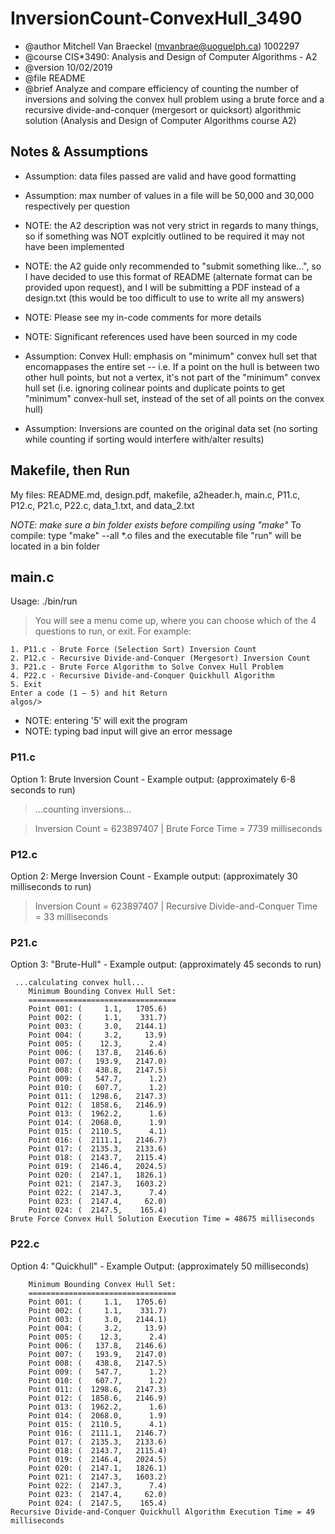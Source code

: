 # InversionCount-ConvexHull_3490

 * @author Mitchell Van Braeckel (mvanbrae@uoguelph.ca) 1002297
 * @course CIS*3490: Analysis and Design of Computer Algorithms - A2
 * @version 10/02/2019
 * @file README
 * @brief Analyze and compare efficiency of counting the number of inversions and solving the convex hull problem using a brute force and a recursive divide-and-conquer (mergesort or quicksort) algorithmic solution (Analysis and Design of Computer Algorithms course A2)

## Notes & Assumptions

* Assumption: data files passed are valid and have good formatting
* Assumption: max number of values in a file will be 50,000 and 30,000 respectively per question
* NOTE: the A2 description was not very strict in regards to many things, so if something was NOT explcitly outlined to be required it may not have been implemented
* NOTE: the A2 guide only recommended to "submit something like...", so I have decided to use this format of README (alternate format can be provided upon request), and I will be submitting a PDF instead of a design.txt (this would be too difficult to use to write all my answers)
* NOTE: Please see my in-code comments for more details
* NOTE: Significant references used have been sourced in my code

* Assumption: Convex Hull: emphasis on "minimum" convex hull set that encomappases the entire set -- i.e. If a point on the hull is between two other hull points, but not a vertex, it's not part of the "minimum" convex hull set (i.e. ignoring colinear points and duplicate points to get "minimum" convex-hull set, instead of the set of all points on the convex hull)
* Assumption: Inversions are counted on the original data set (no sorting while counting if sorting would interfere with/alter results)

## Makefile, then Run

My files: README.md, design.pdf, makefile, a2header.h, main.c, P11.c, P12.c, P21.c, P22.c, data_1.txt, and data_2.txt

_NOTE: make sure a bin folder exists before compiling using "make"_
To compile: type "make" --all *.o files and the executable file "run" will be located in a bin folder

## main.c

Usage: ./bin/run

> You will see a menu come up, where you can choose which of the 4 questions to run, or exit. For example:

```
1. P11.c - Brute Force (Selection Sort) Inversion Count
2. P12.c - Recursive Divide-and-Conquer (Mergesort) Inversion Count
3. P21.c - Brute Force Algorithm to Solve Convex Hull Problem
4. P22.c - Recursive Divide-and-Conquer Quickhull Algorithm
5. Exit
Enter a code (1 – 5) and hit Return
algos/> 
```
* NOTE: entering '5' will exit the program
* NOTE: typing bad input will give an error message

### P11.c

Option 1: Brute Inversion Count - Example output: (approximately 6-8 seconds to run)

> ...counting inversions...

> Inversion Count = 623897407 | Brute Force Time = 7739 milliseconds

### P12.c

Option 2: Merge Inversion Count - Example output: (approximately 30 milliseconds to run)

> Inversion Count = 623897407 | Recursive Divide-and-Conquer Time = 33 milliseconds

### P21.c

Option 3: "Brute-Hull" - Example output: (approximately 45 seconds to run)
```
 ...calculating convex hull...
 	Minimum Bounding Convex Hull Set:
	=================================
	Point 001: (     1.1,   1705.6)
	Point 002: (     1.1,    331.7)
	Point 003: (     3.0,   2144.1)
	Point 004: (     3.2,     13.9)
	Point 005: (    12.3,      2.4)
	Point 006: (   137.8,   2146.6)
	Point 007: (   193.9,   2147.0)
	Point 008: (   438.8,   2147.5)
	Point 009: (   547.7,      1.2)
	Point 010: (   607.7,      1.2)
	Point 011: (  1298.6,   2147.3)
	Point 012: (  1858.6,   2146.9)
	Point 013: (  1962.2,      1.6)
	Point 014: (  2068.0,      1.9)
	Point 015: (  2110.5,      4.1)
	Point 016: (  2111.1,   2146.7)
	Point 017: (  2135.3,   2133.6)
	Point 018: (  2143.7,   2115.4)
	Point 019: (  2146.4,   2024.5)
	Point 020: (  2147.1,   1826.1)
	Point 021: (  2147.3,   1603.2)
	Point 022: (  2147.3,      7.4)
	Point 023: (  2147.4,     62.0)
	Point 024: (  2147.5,    165.4)
Brute Force Convex Hull Solution Execution Time = 48675 milliseconds
```

### P22.c

Option 4: "Quickhull" - Example Output: (approximately 50 milliseconds)

```
	Minimum Bounding Convex Hull Set:
	=================================
	Point 001: (     1.1,   1705.6)
	Point 002: (     1.1,    331.7)
	Point 003: (     3.0,   2144.1)
	Point 004: (     3.2,     13.9)
	Point 005: (    12.3,      2.4)
	Point 006: (   137.8,   2146.6)
	Point 007: (   193.9,   2147.0)
	Point 008: (   438.8,   2147.5)
	Point 009: (   547.7,      1.2)
	Point 010: (   607.7,      1.2)
	Point 011: (  1298.6,   2147.3)
	Point 012: (  1858.6,   2146.9)
	Point 013: (  1962.2,      1.6)
	Point 014: (  2068.0,      1.9)
	Point 015: (  2110.5,      4.1)
	Point 016: (  2111.1,   2146.7)
	Point 017: (  2135.3,   2133.6)
	Point 018: (  2143.7,   2115.4)
	Point 019: (  2146.4,   2024.5)
	Point 020: (  2147.1,   1826.1)
	Point 021: (  2147.3,   1603.2)
	Point 022: (  2147.3,      7.4)
	Point 023: (  2147.4,     62.0)
	Point 024: (  2147.5,    165.4)
Recursive Divide-and-Conquer Quickhull Algorithm Execution Time = 49 milliseconds
```
